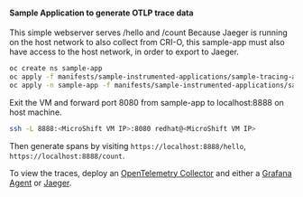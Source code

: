 #### Sample Application to generate OTLP trace data

This simple webserver serves /hello and /count
Because Jaeger is running on the host network to also collect from CRI-O, this sample-app must also have access
to the host network, in order to export to Jaeger.

```bash
oc create ns sample-app
oc apply -f manifests/sample-instrumented-applications/sample-tracing-app/scc.yaml
oc apply -n sample-app -f manifests/sample-instrumented-applications/sample-tracing-app/sample-app.yaml
```

Exit the VM and forward port 8080 from sample-app to localhost:8888 on host machine.

```bash
ssh -L 8888:<MicroShift VM IP>:8080 redhat@<MicroShift VM IP>
```

Then generate spans by visiting `https://localhost:8888/hello`, `https://localhost:8888/count`.


To view the traces, deploy an [OpenTelemetry Collector](../../otel-collector/README.md) and either a [Grafana Agent](../../grafana-agent/README.md)
or [Jaeger](../../jaeger/jaeger.md).
